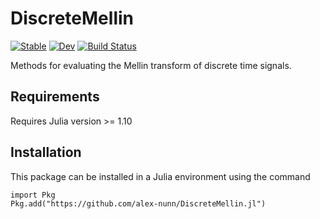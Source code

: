 # DiscreteMellin

[![Stable](https://img.shields.io/badge/docs-stable-blue.svg)](https://alex-nunn.github.io/DiscreteMellin.jl/stable/)
[![Dev](https://img.shields.io/badge/docs-dev-blue.svg)](https://alex-nunn.github.io/DiscreteMellin.jl/dev/)
[![Build Status](https://github.com/alex-nunn/DiscreteMellin.jl/actions/workflows/CI.yml/badge.svg?branch=main)](https://github.com/alex-nunn/DiscreteMellin.jl/actions/workflows/CI.yml?query=branch%3Amain)

Methods for evaluating the Mellin transform of discrete time signals.

## Requirements
Requires Julia version >= 1.10

## Installation
This package can be installed in a Julia environment using the command

```julia-repl
import Pkg
Pkg.add("https://github.com/alex-nunn/DiscreteMellin.jl")
```
